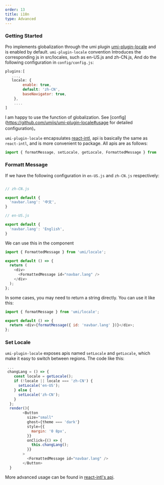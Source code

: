 ```yaml
---
order: 13
title: i18n
type: Advanced
---
```


### Getting Started

Pro implements globalization through the umi plugin [umi-plugin-locale](https://github.com/umijs/umi-plugin-locale) and is enabled by default. `umi-plugin-locale` convention Introduces the corresponding js in src/locales, such as en-US.js and zh-CN.js, And do the following configuration in `config/config.js`:

```js
plugins:[
   ...,
   locale: {
        enable: true,
        default: 'zh-CN',
        baseNavigator: true,
    },
    ....
]
```

I am happy to use the function of globalization. See [config](https://github.com/umijs/umi-plugin-locale#usage for detailed configuration)。

`umi-plugin-locale` encapsulates [react-intl](https://github.com/yahoo/react-intl), api is basically the same as `react-intl`, and is more convenient to package. All apis are as follows:

```js
import { formatMessage, setLocale, getLocale, FormattedMessage } from 'umi/locale';
```

### Formatt Message

If we have the following configuration in `en-US.js` and `zh-CN.js` respectively:

```js

// zh-CN.js

export default {
  'navbar.lang': '中文',
}

// en-US.js

export default {
  'navbar.lang': 'English',
}

```

We can use this in the component

```js
import { FormattedMessage } from 'umi/locale';

export default () => {
  return (
    <div>
      <FormattedMessage id="navbar.lang" />
    </div>
  );
};
```

In some cases, you may need to return a string directly. You can use it like this:

```js
import { formatMessage } from 'umi/locale';

export default () => {
  return <div>{formatMessage({ id: 'navbar.lang' })}</div>;
};
```

### Set Locale

`umi-plugin-locale` exposes apis named `setLocale` and `getLocale`, which make it easy to switch between regions. The code like this:

```js
 ...
 changLang = () => {
    const locale = getLocale();
    if (!locale || locale === 'zh-CN') {
      setLocale('en-US');
    } else {
      setLocale('zh-CN');
    }
  };
  render(){
        <Button
          size="small"
          ghost={theme === 'dark'}
          style={{
            margin: '0 8px',
          }}
          onClick={() => {
            this.changLang();
          }}
        >
          <FormattedMessage id="navbar.lang" />
        </Button>
  }

```

More advanced usage can be found in [react-intl's api](https://github.com/yahoo/react-intl/wiki#getting-started).
